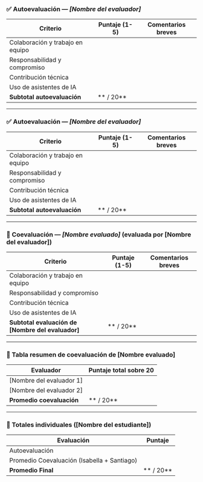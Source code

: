 ### ✅ Autoevaluación — *[Nombre del evaluador]*

| Criterio                          | Puntaje (1-5) | Comentarios breves                                   |
|----------------------------------|---------------|-------------------------------------------------------|
| Colaboración y trabajo en equipo |               |                                                       |
| Responsabilidad y compromiso     |               |                                                       |
| Contribución técnica             |               |                                                       |
| Uso de asistentes de IA          |               |                                                       |
| **Subtotal autoevaluación**      | ** / 20**      |                                                      |

---

### ✅ Autoevaluación — *[Nombre del evaluador]*

| Criterio                          | Puntaje (1-5) | Comentarios breves                                   |
|----------------------------------|---------------|-------------------------------------------------------|
| Colaboración y trabajo en equipo |               |                                                       |
| Responsabilidad y compromiso     |               |                                                       |
| Contribución técnica             |               |                                                       |
| Uso de asistentes de IA          |               |                                                       |
| **Subtotal autoevaluación**      | ** / 20**      |                                                      |

---

### 👤 Coevaluación — *[Nombre evaluado]* (evaluada por [Nombre del evaluador])

| Criterio                          | Puntaje (1-5) | Comentarios breves                          |
|----------------------------------|---------------|----------------------------------------------|
| Colaboración y trabajo en equipo |               |                                              |
| Responsabilidad y compromiso     |               |                                              |
| Contribución técnica             |               |                                              |
| Uso de asistentes de IA          |               |                                              |
| **Subtotal evaluación de [Nombre del evaluador]** | ** / 20** |                                        |

---

### 🧾 Tabla resumen de coevaluación de [Nombre evaluado]

| Evaluador           | Puntaje total sobre 20 |
|---------------------|-------------------------|
| [Nombre del evaluador 1] |                         |
| [Nombre del evaluador 2] |                         |
| **Promedio coevaluación** | ** / 20**             |

---

### 🎯 Totales individuales ([Nombre del estudiante])

| Evaluación                                 | Puntaje |
|--------------------------------------------|---------|
| Autoevaluación                             |         |
| Promedio Coevaluación (Isabella + Santiago)|         |
| **Promedio Final**                         | ** / 20** |

